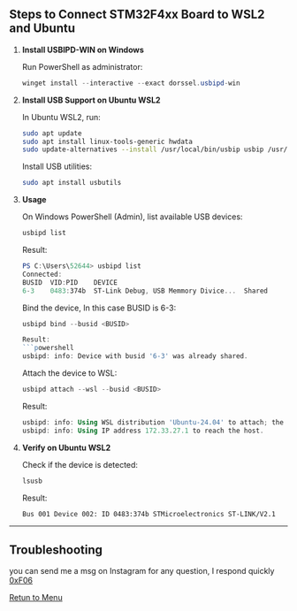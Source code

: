 ## Steps to Connect STM32F4xx Board to WSL2 and Ubuntu

1. **Install USBIPD-WIN on Windows**

   Run PowerShell as administrator:
   ```powershell
   winget install --interactive --exact dorssel.usbipd-win
   ```

2. **Install USB Support on Ubuntu WSL2**

   In Ubuntu WSL2, run:
   ```bash
   sudo apt update
   sudo apt install linux-tools-generic hwdata
   sudo update-alternatives --install /usr/local/bin/usbip usbip /usr/lib/linux-tools/*-generic/usbip 20
   ```

   Install USB utilities:
   ```bash
   sudo apt install usbutils
   ```

3. **Usage**

   On Windows PowerShell (Admin), list available USB devices:
   ```powershell
   usbipd list
   ```
   Result:
   ```powershell
   PS C:\Users\52644> usbipd list
   Connected:
   BUSID  VID:PID    DEVICE  
   6-3    0483:374b  ST-Link Debug, USB Memmory Divice...  Shared
   ```

   Bind the device, In this case BUSID is 6-3:
   ```powershell
   usbipd bind --busid <BUSID>
   
   Result:
   ```powershell
   usbipd: info: Device with busid '6-3' was already shared.
   ```

   Attach the device to WSL:
   ```powershell
   usbipd attach --wsl --busid <BUSID>
   ```
   Result:
   ```powershell
   usbipd: info: Using WSL distribution 'Ubuntu-24.04' to attach; the device will be available in all WSL 2 distributions.
   usbipd: info: Using IP address 172.33.27.1 to reach the host.
   ```

4. **Verify on Ubuntu WSL2**

   Check if the device is detected:
   ```bash
   lsusb
   ```
   Result:
   ```bash
   Bus 001 Device 002: ID 0483:374b STMicroelectronics ST-LINK/V2.1
   ```
---

## Troubleshooting

you can send me a msg on Instagram for any question, I respond quickly [0xF06](https://www.instagram.com/0xf06/)

[Retun to Menu](https://github.com/janieblas/STM32F446E_whitout_stm32CubeIDE/blob/rework_setup/000_SETUP_ENVIRONMENT/README.md)